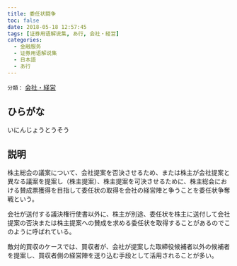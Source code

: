 ```yaml
---
title: 委任状闘争
toc: false
date: 2018-05-18 12:57:45
tags: [证券用语解说集, あ行, 会社・経営]
categories:
  - 金融服务
  - 证券用语解说集
  - 日本語
  - あ行
---
```


`分類：` [会社・経営](/tags/会社・経営/)

## ひらがな

いにんじょうとうそう

## 説明

株主総会の議案について、会社提案を否決させるため、または株主が会社提案と異なる議案を提案し（株主提案）、株主提案を可決させるために、株主総会における賛成票獲得を目指して委任状の取得を会社の経営陣と争うことを委任状争奪戦という。

会社が送付する議決権行使書以外に、株主が別途、委任状を株主に送付して会社提案の否決または株主提案への賛成を求める委任状を取得することがあるのでこのように呼ばれている。

敵対的買収のケースでは、買収者が、会社が提案した取締役候補者以外の候補者を提案し、買収者側の経営陣を送り込む手段として活用されることが多い。
